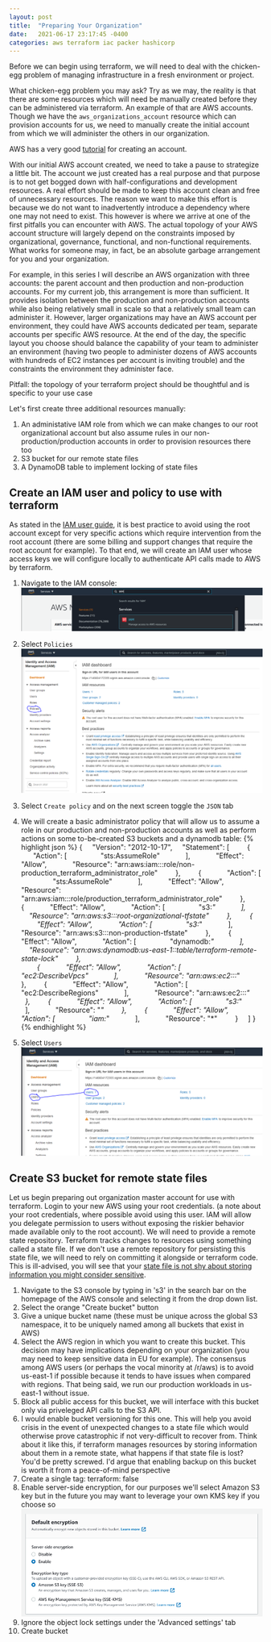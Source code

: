 ```yaml
---
layout: post
title:  "Preparing Your Organization"
date:   2021-06-17 23:17:45 -0400
categories: aws terraform iac packer hashicorp
---
```

Before we can begin using terraform, we will need to deal with the chicken-egg problem of managing infrastructure in a fresh environment or project.

What chicken-egg problem you may ask? Try as we may, the reality is that there are some resources which will need be manually created before they can be administered via terraform. An example of that are AWS accounts. Though we have the `aws_organizations_account` resource which can provision accounts for us, we need to manually create the initial account from which we will administer the others in our organization.

AWS has a very good [tutorial][aws-new-account] for creating an account.

With our initial AWS account created, we need to take a pause to strategize a little bit. The account we just created has a real purpose and that purpose is to not get bogged down with half-configurations and development resources. A real effort should be made to keep this account clean and free of unnecessary resources. The reason we want to make this effort is because we do not want to inadvertently introduce a dependency where one may not need to exist. This however is where we arrive at one of the first pitfalls you can encounter with AWS. The actual topology of your AWS account structure will largely depend on the constraints imposed by organizational, governance, functional, and non-functional requirements. What works for someone may, in fact, be an absolute garbage arrangement for you and your organization.

For example, in this series I will describe an AWS organization with three accounts: the parent account and then production and non-production accounts. For my current job, this arrangement is more than sufficient. It provides isolation between the production and non-production accounts while also being relatively small in scale so that a relatively small team can administer it. However, larger organizations may have an AWS account per environment, they could have AWS accounts dedicated per team, separate accounts per specific AWS resource. At the end of the day, the specific layout you choose should balance the capability of your team to administer an environment (having two people to administer dozens of AWS accounts with hundreds of EC2 instances per account is inviting trouble) and the constraints the environment they administer face.

Pitfall: the topology of your terraform project should be thoughtful and is specific to your use case

Let's first create three additional resources manually:
1. An administative IAM role from which we can make changes to our root organizational account but also assume rules in our non-production/production accounts in order to provision resources there too
2. S3 bucket for our remote state files
3. A DynamoDB table to implement locking of state files

## Create an IAM user and policy to use with terraform

As stated in the [IAM user guide][aws-root-user], it is best practice to avoid using the root account except for very specific actions which require intervention from the root account (there are some billing and support changes that require the root account for example). To that end, we will create an IAM user whose access keys we will configure locally to authenticate API calls made to AWS by terraform.

1. Navigate to the IAM console:
![Search For IAM Service](/assets/iam_aws_console.PNG)
2. Select `Policies`
![Add Users](/assets/policies.PNG)
3. Select `Create policy` and on the next screen toggle the `JSON` tab
4. We will create a basic administrator policy that will allow us to assume a role in our production and non-production accounts as well as perform actions on some to-be-created S3 buckets and a dynamodb table:
{% highlight json %}
{
    "Version": "2012-10-17",
    "Statement": [
        {
            "Action": [
                "sts:AssumeRole"
            ],
            "Effect": "Allow",
            "Resource": "arn:aws:iam::<non-production account number>:role/non-production_terraform_administrator_role"
        },
        {
            "Action": [
                "sts:AssumeRole"
            ],
            "Effect": "Allow",
            "Resource": "arn:aws:iam::<production account number>:role/production_terraform_administrator_role"
        },
        {
            "Effect": "Allow",
            "Action": [
                "s3:*"
            ],
            "Resource": "arn:aws:s3:::root-organizational-tfstate"
        },
        {
            "Effect": "Allow",
            "Action": [
                "s3:*"
            ],
            "Resource": "arn:aws:s3:::non-production-tfstate"
        },
        {
            "Effect": "Allow",
            "Action": [
                "dynamodb:*"
            ],
            "Resource": "arn:aws:dynamodb:us-east-1:<root organization account number>:table/terraform-remote-state-lock"
        },		
        {
            "Effect": "Allow",
            "Action": [
                "ec2:DescribeVpcs"
            ],
            "Resource": "arn:aws:ec2::<non-production account number>:*"
        },
        {
            "Effect": "Allow",
            "Action": [
                "ec2:DescribeRegions"
            ],
            "Resource": "arn:aws:ec2::<production account number>:*"
        },
        {
            "Effect": "Allow",
            "Action": [
                "s3:*"
            ],
            "Resource": "*"
        },
        {
            "Effect": "Allow",
            "Action": [
                "iam:*"
            ],
            "Resource": "*"
        }
    ]
}
{% endhighlight %}

3. Select `Users`
![Select Users](/assets/users.PNG)

## Create S3 bucket for remote state files

Let us begin preparing out organization master account for use with terraform. Login to your new AWS using your root credentials. (a note about your root credentials, where possible avoid using this user. IAM will allow you delegate permission to users without exposing the riskier behavior made available only to the root account). We will need to provide a remote state repository. Terraform tracks changes to resources using something called a state file. If we don't use a remote repository for persisting this state file, we will need to rely on committing it alongside or terraform code. This is ill-advised, you will see that your [state file is not shy about storing information you might consider sensitive][terraform-data].

1. Navigate to the S3 console by typing in 's3' in the search bar on the homepage of the AWS console and selecting it from the drop down list.
2. Select the orange "Create bucket" button
3. Give a unique bucket name (these must be unique across the global S3 namespace, it to be uniquely named among all buckets that exist in AWS)
4. Select the AWS region in which you want to create this bucket. This decision may have implications depending on your organization (you may need to keep sensitive data in EU for example). The consensus among AWS users (or perhaps the vocal minority at /r/aws) is to avoid us-east-1 if possible because it tends to have issues when compared with regions. That being said, we run our production workloads in us-east-1 without issue.
5. Block all public access for this bucket, we will interface with this bucket only via priveleged API calls to the S3 API.
6. I would enable bucket versioning for this one. This will help you avoid crisis in the event of unexpected changes to a state file which would otherwise prove catastrophic if not very-difficult to recover from. Think about it like this, if terraform manages resources by storing information about them in a remote state, what happens if that state file is lost? You'd be pretty screwed. I'd argue that enabling backup on this bucket is worth it from a peace-of-mind perspective
7. Create a single tag: terraform: false
8. Enable server-side encryption, for our purposes we'll select Amazon S3 key but in the future you may want to leverage your own KMS key if you choose so
![S3 Bucket Encryption](/assets/remote_state_bucket_encryption.PNG)
9. Ignore the object lock settings under the 'Advanced settings' tab
10. Create bucket

[aws-new-account]: https://aws.amazon.com/premiumsupport/knowledge-center/create-and-activate-aws-account/
[aws-root-user]: https://docs.aws.amazon.com/IAM/latest/UserGuide/id_root-user.html
[terraform-install]: https://learn.hashicorp.com/tutorials/terraform/install-cli?in=terraform/aws-get-started
[terraform-data]: https://www.terraform.io/docs/language/state/sensitive-data.html
